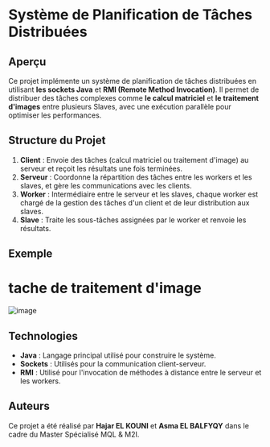# Système de Planification de Tâches Distribuées

## Aperçu

Ce projet implémente un système de planification de tâches distribuées en utilisant **les sockets Java** et **RMI (Remote Method Invocation)**. Il permet de distribuer des tâches complexes comme **le calcul matriciel** et **le traitement d'images** entre plusieurs Slaves, avec une exécution parallèle pour optimiser les performances.

## Structure du Projet

1. **Client** : Envoie des tâches (calcul matriciel ou traitement d'image) au serveur et reçoit les résultats une fois terminées.
2. **Serveur** : Coordonne la répartition des tâches entre les workers et les slaves, et gère les communications avec les clients.
3. **Worker** : Intermédiaire entre le serveur et les slaves, chaque worker est chargé de la gestion des tâches d'un client et de leur distribution aux slaves.
4. **Slave** : Traite les sous-tâches assignées par le worker et renvoie les résultats.

## Exemple 
# tache de traitement d'image 
![image](https://github.com/user-attachments/assets/5fbee044-d544-41a9-ba61-32834b3f1a7e)

## Technologies

- **Java** : Langage principal utilisé pour construire le système.
- **Sockets** : Utilisés pour la communication client-serveur.
- **RMI** : Utilisé pour l'invocation de méthodes à distance entre le serveur et les workers.

## Auteurs

Ce projet a été réalisé par **Hajar EL KOUNI** et **Asma EL BALFYQY** dans le cadre du Master Spécialisé MQL & M2I.








